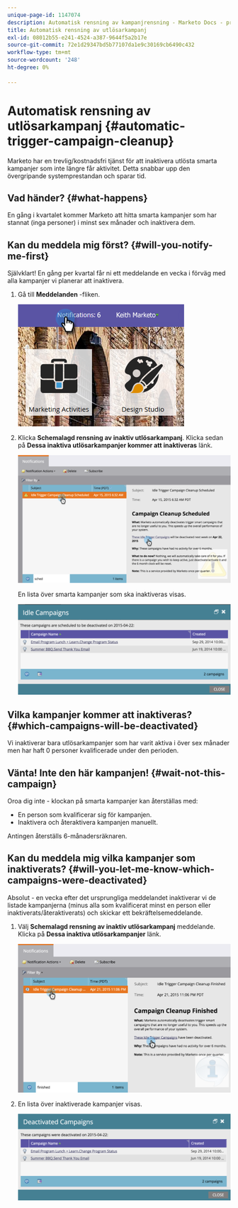 ```yaml
---
unique-page-id: 1147074
description: Automatisk rensning av kampanjrensning - Marketo Docs - produktdokumentation
title: Automatisk rensning av utlösarkampanj
exl-id: 08012b55-e241-4524-a387-9644f5a2b17e
source-git-commit: 72e1d29347bd5b77107da1e9c30169cb6490c432
workflow-type: tm+mt
source-wordcount: '248'
ht-degree: 0%

---
```


# Automatisk rensning av utlösarkampanj {#automatic-trigger-campaign-cleanup}

Marketo har en trevlig/kostnadsfri tjänst för att inaktivera utlösta smarta kampanjer som inte längre får aktivitet. Detta snabbar upp den övergripande systemprestandan och sparar tid.

## Vad händer? {#what-happens}

En gång i kvartalet kommer Marketo att hitta smarta kampanjer som har stannat (inga personer) i minst sex månader och inaktivera dem.

## Kan du meddela mig först? {#will-you-notify-me-first}

Självklart! En gång per kvartal får ni ett meddelande en vecka i förväg med alla kampanjer vi planerar att inaktivera.

1. Gå till **Meddelanden** -fliken.

   ![](assets/notifications.png)

1. Klicka **Schemalagd rensning av inaktiv utlösarkampanj**. Klicka sedan på **Dessa inaktiva utlösarkampanjer kommer att inaktiveras** länk.

   ![](assets/image2015-4-27-20-3a48-3a35.png)

   En lista över smarta kampanjer som ska inaktiveras visas.

   ![](assets/image2015-4-27-20-3a35-3a29.png)

## Vilka kampanjer kommer att inaktiveras? {#which-campaigns-will-be-deactivated}

Vi inaktiverar bara utlösarkampanjer som har varit aktiva i över sex månader men har haft 0 personer kvalificerade under den perioden.

## Vänta! Inte den här kampanjen! {#wait-not-this-campaign}

Oroa dig inte - klockan på smarta kampanjer kan återställas med:

* En person som kvalificerar sig för kampanjen.
* Inaktivera och återaktivera kampanjen manuellt.

Antingen återställs 6-månadersräknaren.

## Kan du meddela mig vilka kampanjer som inaktiverats? {#will-you-let-me-know-which-campaigns-were-deactivated}

Absolut - en vecka efter det ursprungliga meddelandet inaktiverar vi de listade kampanjerna (minus alla som kvalificerat minst en person eller inaktiverats/återaktiverats) och skickar ett bekräftelsemeddelande.

1. Välj **Schemalagd rensning av inaktiv utlösarkampanj** meddelande. Klicka på **Dessa inaktiva utlösarkampanjer** länk.

   ![](assets/image2015-4-27-20-3a56-3a41.png)

1. En lista över inaktiverade kampanjer visas.

   ![](assets/image2015-4-27-20-3a58-3a38.png)
